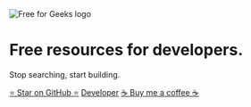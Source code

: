 <img src="/assets/images/logo.svg" alt="Free for Geeks logo"/>

# Free resources for developers.

Stop searching, start building.

[⭐ Star on GitHub ⭐](https://github.com/JuanPabloDiaz/freeForGeeks)
[Developer](https://www.linkedin.com/in/1diazdev)
[☕ Buy me a coffee ☕](https://www.buymeacoffee.com/1diazdev)
